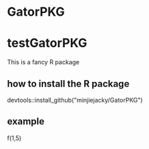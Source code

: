 # GatorPKG
# testGatorPKG
This is a fancy R package

## how to install the R package
devtools::install_github("minjiejacky/GatorPKG")

## example
f(1,5)
